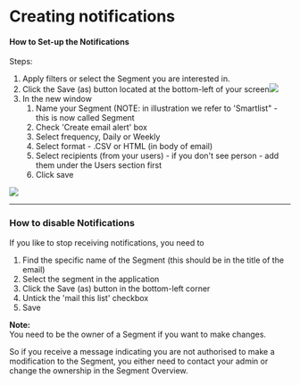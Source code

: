 # Creating notifications

#### How to Set-up the Notifications

Steps:

1. Apply filters or select the Segment you are interested in.&#x20;
2. Click the Save (as) button located at the bottom-left of your screen![](https://d33v4339jhl8k0.cloudfront.net/docs/assets/565e1cb7c697915b26a5c214/images/61bd942167de684e3e4377c1/file-cjPpLJe6tz.png)
3. In the new window
   1. Name your Segment (NOTE: in illustration we refer to 'Smartlist" - this is now called Segment&#x20;
   2. Check 'Create email alert' box
   3. Select frequency, Daily or Weekly
   4. Select format - .CSV or HTML (in body of email)
   5. Select recipients (from your users) - if you don't see person - add them under the Users section first
   6. Click save

![](https://d33v4339jhl8k0.cloudfront.net/docs/assets/565e1cb7c697915b26a5c214/images/596cbc622c7d3a73488b27d6/file-CfTzadBAIt.png)

***

### How to disable Notifications

If you like to stop receiving notifications, you need to&#x20;

1. Find the specific name of the Segment (this should be in the title of the email)
2. Select the segment in the application
3. Click the Save (as) button in the bottom-left corner
4. Untick the 'mail this list' checkbox
5. Save&#x20;

**Note:**\
You need to be the owner of a Segment if you want to make changes.

So if you receive a message indicating you are not authorised to make a modification to the Segment, you either need to contact your admin or change the ownership in the Segment Overview.
